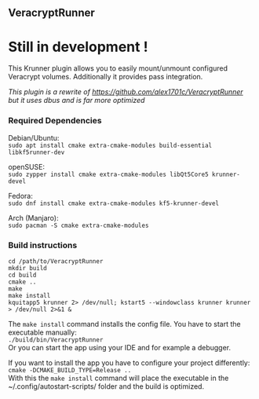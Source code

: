 ## VeracryptRunner

# Still in development !

This Krunner plugin allows you to easily mount/unmount configured Veracrypt volumes.
Additionally it provides pass integration.

*This plugin is a rewrite of https://github.com/alex1701c/VeracryptRunner but it uses dbus and is far more optimized*

### Required Dependencies

Debian/Ubuntu:  
`sudo apt install cmake extra-cmake-modules build-essential libkf5runner-dev`  

openSUSE:  
`sudo zypper install cmake extra-cmake-modules libQt5Core5 krunner-devel`  

Fedora:  
`sudo dnf install cmake extra-cmake-modules kf5-krunner-devel`  

Arch (Manjaro):  
`sudo pacman -S cmake extra-cmake-modules`  

### Build instructions  

```
cd /path/to/VeracryptRunner
mkdir build
cd build
cmake ..
make
make install
kquitapp5 krunner 2> /dev/null; kstart5 --windowclass krunner krunner > /dev/null 2>&1 &
```
The `make install` command installs the config file. You have to start the executable manually:  
`./build/bin/VeracryptRunner`  
Or you can start the app using your IDE and for example a debugger.

If you want to install the app you have to configure your project differently:
`cmake -DCMAKE_BUILD_TYPE=Release ..`  
With this the `make install` command will place the executable in the ~/.config/autostart-scripts/ folder and the build is optimized.

